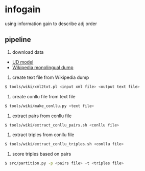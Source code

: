# infogain
using information gain to describe adj order

## pipeline

1. download data
* [UD model](https://lindat.mff.cuni.cz/repository/xmlui/handle/11234/1-3131)
* [Wikipedia monolingual dump](https://linguatools.org/tools/corpora/wikipedia-monolingual-corpora/)

1. create text file from Wikipedia dump
```bash
$ tools/wiki/xml2txt.pl <input xml file> <output text file>
```

1. create conllu file from text file
```bash
$ tools/wiki/make_conllu.py <text file>
```

1. extract pairs from conllu file
```bash
$ tools/wiki/extract_conllu_pairs.sh <conllu file>
```

1. extract triples from conllu file
```bash
$ tools/wiki/extract_conllu_triples.sh <conllu file>
```

1. score triples based on pairs
```bash
$ src/partition.py -p <pairs file> -t <triples file>
```

